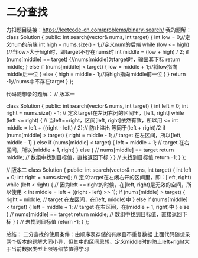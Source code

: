 二分查找
======
力扣题目链接：https://leetcode-cn.com/problems/binary-search/
我的题解：
class Solution {
public:
    int search(vector<int>& nums, int target) {
        int low = 0;//定义num的前端
        int high = nums.size() - 1;//定义num的后端
        while (low <= high) {//当low>大于high时，即target不存在nums时
            int middle = (low + high) / 2;
            if (nums[middle] == target) {//nums[middle]为target时，输出其下标
                return middle;
            }
            else if (nums[middle] < target) {
                low = middle + 1;//将low指向middle后一位
            }
            else {
                high = middle - 1;//将high指向middle前一位
            }
        }
        return -1;//nums中不存在target
    }
};


代码随想录的题解：
// 版本一

class Solution {
public:
    int search(vector<int>& nums, int target) {
        int left = 0;
        int right = nums.size() - 1; // 定义target在左闭右闭的区间里，[left, right]
        while (left <= right) { // 当left==right，区间[left, right]依然有效，所以用 <=
            int middle = left + ((right - left) / 2);// 防止溢出 等同于(left + right)/2
            if (nums[middle] > target) {
                right = middle - 1; // target 在左区间，所以[left, middle - 1]
            } else if (nums[middle] < target) {
                left = middle + 1; // target 在右区间，所以[middle + 1, right]
            } else { // nums[middle] == target
                return middle; // 数组中找到目标值，直接返回下标
            }
        }
        // 未找到目标值
        return -1;
    }
};

// 版本二
class Solution {
public:
    int search(vector<int>& nums, int target) {
        int left = 0;
        int right = nums.size(); // 定义target在左闭右开的区间里，即：[left, right)
        while (left < right) { // 因为left == right的时候，在[left, right)是无效的空间，所以使用 <
            int middle = left + ((right - left) >> 1);
            if (nums[middle] > target) {
                right = middle; // target 在左区间，在[left, middle)中
            } else if (nums[middle] < target) {
                left = middle + 1; // target 在右区间，在[middle + 1, right)中
            } else { // nums[middle] == target
                return middle; // 数组中找到目标值，直接返回下标
            }
        }
        // 未找到目标值
        return -1;
    }
};
                                            
总结：
二分查找的使用条件：由顺序表存储的有序且不重复数据
上面代码随想录两个版本的题解大同小异，但其中的区间思想、定义middle时的防止left+right大于当前数据类型上限等细节值得学习
